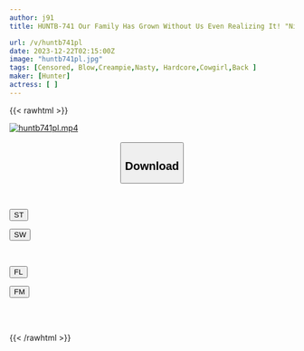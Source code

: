 ```yaml
---
author: j91
title: HUNTB-741 Our Family Has Grown Without Us Even Realizing It! "Nice To Meet You! I'm Your Sister From Now On." Sex With My Sister-in-law, Who Just Became A Family Member, Felt So Good! From University...

url: /v/huntb741pl
date: 2023-12-22T02:15:00Z
image: "huntb741pl.jpg"
tags: [Censored, Blow,Creampie,Nasty, Hardcore,Cowgirl,Back	]
maker: [Hunter]
actress: [ ]
---
```



{{< rawhtml >}}

<div class="video" data-videoid="7RgAV76MXVHAzeb">
    <a href="javascript:;">
        <img src="/v/huntb741pl/huntb741pl.jpg" width="WIDTH" height="HEIGHT" alt="huntb741pl.mp4" loading="lazy">
    </a>
</div>

<script type="text/javascript" src="https://j91.asia/asset/on-demand-st.js"></script>

<br>
  <link rel="stylesheet" href="https://j91.asia/asset/bs5.css">
  
  <center>
  <button class="btn btn-primary" type="button" data-bs-toggle="collapse" data-bs-target=".multi-collapse" aria-expanded="false" aria-controls="multiCollapseExample1 multiCollapseExample2"><h2>Download</h2></button></center>
</p>
<div class="row">
  <div class="col">
    <div class="collapse multi-collapse" id="multiCollapseExample1">
      <div class="card card-body">
	      	      <br>
<div class="buttons">  
<p><a href="https://streamtape.to/v/7RgAV76MXVHAzeb" target="_blank"><button class="btn-hover color-3"><i class="fa fa-download"></i> ST</button></a></p>
<p><a href="https://flaswish.com/ui5ftl290b6y" target="_blank"><button class="btn-hover color-2"><i class="fa fa-download"></i> SW</button></a></p></div>
    </div>
  </div>
</div>
  <div class="col">
    <div class="collapse multi-collapse" id="multiCollapseExample2">
      <div class="card card-body">
	      <br>
<div class="buttons">
<p><a href="https://filelions.site/f/n1rgv92gly01" target="_blank"><button class="btn-hover color-9"><i class="fa fa-download"></i> FL</button></a></p>
<p><a href="https://filemoon.sx/d/anwdu6tontat" target="_blank"><button class="btn-hover color-8"><i class="fa fa-download"></i> FM</button></a></p></div>
<br><br>
      </div>
    </div>
  </div>
</div>

{{< /rawhtml >}}